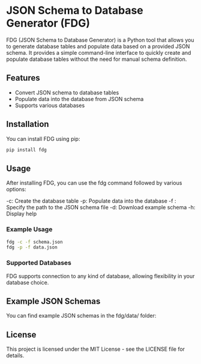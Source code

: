# JSON Schema to Database Generator (FDG)

FDG (JSON Schema to Database Generator) is a Python tool that allows you to generate database tables and populate data based on a provided JSON schema. It provides a simple command-line interface to quickly create and populate database tables without the need for manual schema definition.

## Features

- Convert JSON schema to database tables
- Populate data into the database from JSON schema
- Supports various databases

## Installation

You can install FDG using pip:

```bash
pip install fdg
```

## Usage

After installing FDG, you can use the fdg command followed by various options:

-c: Create the database table
-p: Populate data into the database
-f <path>: Specify the path to the JSON schema file
-d: Download example schema
-h: Display help


### Example Usage

```bash
fdg -c -f schema.json
fdg -p -f data.json
```

### Supported Databases

FDG supports connection to any kind of database, allowing flexibility in your database choice.

## Example JSON Schemas

You can find example JSON schemas in the fdg/data/ folder:

## License

This project is licensed under the MIT License - see the LICENSE file for details.
